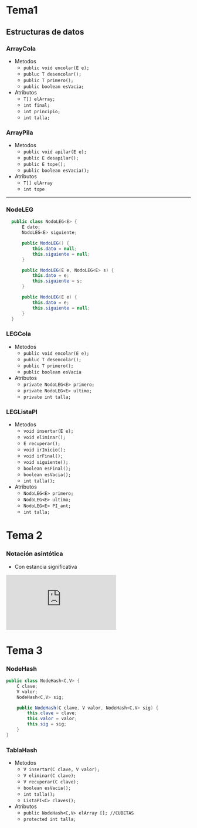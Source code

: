 # Tema1 

##  Estructuras de datos 

### ArrayCola
- Metodos
  - `public void encolar(E e);`
  - `publuc T desencolar();`
  - `public T primero();`
  - `public boolean esVacia;`
- Atributos
  - `T[] elArray;`
  - `int final;`
  - `int principio;`
  - `int talla;`
### ArrayPila
- Metodos
  - `public void apilar(E e);`
  - `public E desapilar();`
  - `public E tope();`
  - `public boolean esVacia();`
- Atributos
  - `T[] elArray`
  - `int tope`
 
 ---
 
### NodeLEG
```java
  public class NodoLEG<E> {
      E dato;
      NodoLEG<E> siguiente;

      public NodoLEG() {
          this.dato = null;
          this.siguiente = null;
      }

      public NodoLEG(E e, NodoLEG<E> s) {
          this.dato = e;
          this.siguiente = s;
      }

      public NodoLEG(E e) {
          this.dato = e;
          this.siguiente = null;
      }
  }
```


### LEGCola
- Metodos
  - `public void encolar(E e);`
  - `publuc T desencolar();`
  - `public T primero();`
  - `public boolean esVacia`
- Atributos
  - `private NodoLEG<E> primero;`
  - `private NodoLEG<E> ultimo;`
  - `private int talla;`



### LEGListaPI
- Metodos 
  - `void insertar(E e);`
  - `void eliminar();`
  - `E recuperar();`
  - `void irInicio();`
  - `void irFinal();`
  - `void siguiente();`
  - `boolean esFinal();`
  - `boolean esVacia();`
  - `int talla();`
- Atributos
  - `NodoLEG<E> primero;`
  - `NodoLEG<E> ultimo;`
  - `NodoLEG<E> PI_ant;`
  - `int talla;`
# Tema 2 
### Notación asintótica 
- Con estancia significativa

![equation](https://latex.codecogs.com/gif.latex?T%28x%29%20%5C%2C%20%5Cepsilon%20%5C%2C%20%5COmega%20%5C%3A%20%5Crightarrow%20Mejor%5C%2C%20caso)

# Tema 3

### NodeHash
```java
public class NodeHash<C,V> {
    C clave;
    V valor;
    NodeHash<C,V> sig;

    public NodeHash(C clave, V valor, NodeHash<C,V> sig) {
        this.clave = clave;
        this.valor = valor;
        this.sig = sig;
    }
}
```
### TablaHash
- Metodos 
  - `V insertar(C clave, V valor);`
  - `V eliminar(C clave);`
  - `V recuperar(C clave);`
  - `boolean esVacia();`
  - `int talla();`
  - `ListaPI<C> claves();`  
- Atributos
  - `public NodeHash<C,V> elArray []; //CUBETAS`
  - `protected int talla;`
